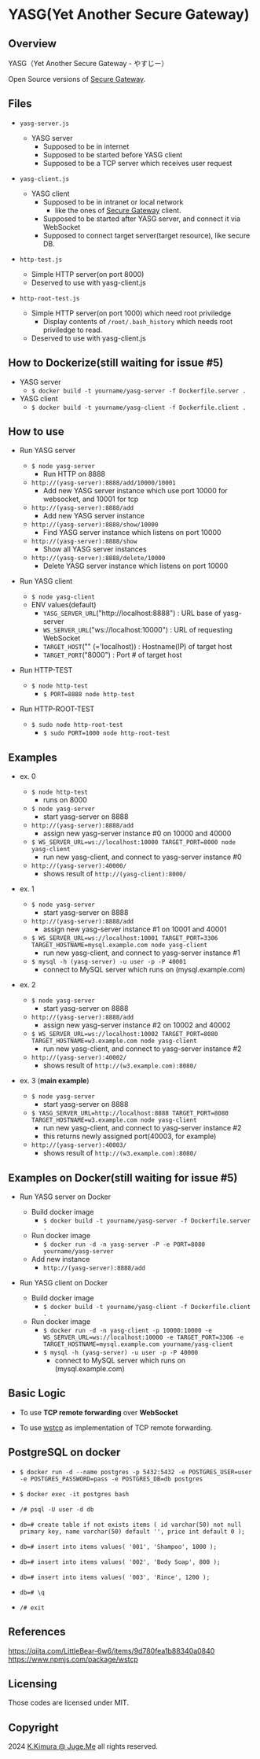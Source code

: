 # YASG(Yet Another Secure Gateway)

## Overview

YASG（Yet Another Secure Gateway - やすじー）

Open Source versions of [Secure Gateway](https://cloud.ibm.com/docs/SecureGateway?topic=SecureGateway-about-sg).


## Files

- `yasg-server.js`
  - YASG server
    - Supposed to be in internet
    - Supposed to be started before YASG client
    - Supposed to be a TCP server which receives user request

- `yasg-client.js`
  - YASG client
    - Supposed to be in intranet or local network
      - like the ones of [Secure Gateway](https://cloud.ibm.com/docs/SecureGateway?topic=SecureGateway-about-sg) client.
    - Supposed to be started after YASG server, and connect it via WebSocket
    - Supposed to connect target server(target resource), like secure DB.

- `http-test.js`
  - Simple HTTP server(on port 8000)
  - Deserved to use with yasg-client.js

- `http-root-test.js`
  - Simple HTTP server(on port 1000) which need root priviledge
    - Display contents of `/root/.bash_history` which needs root priviledge to read.
  - Deserved to use with yasg-client.js

  
## How to Dockerize(still waiting for issue #5)

- YASG server
  - `$ docker build -t yourname/yasg-server -f Dockerfile.server .`
- YASG client
  - `$ docker build -t yourname/yasg-client -f Dockerfile.client .`


## How to use

- Run YASG server
  - `$ node yasg-server`
    - Run HTTP on 8888
  - `http://(yasg-server):8888/add/10000/10001`
    - Add new YASG server instance which use port 10000 for websocket, and 10001 for tcp
  - `http://(yasg-server):8888/add`
    - Add new YASG server instance
  - `http://(yasg-server):8888/show/10000`
    - Find YASG server instance which listens on port 10000
  - `http://(yasg-server):8888/show`
    - Show all YASG server instances
  - `http://(yasg-server):8888/delete/10000`
    - Delete YASG server instance which listens on port 10000


- Run YASG client
  - `$ node yasg-client`
  - ENV values(default)
    - `YASG_SERVER_URL`("http://localhost:8888") : URL base of yasg-server 
    - `WS_SERVER_URL`("ws://localhost:10000") : URL of requesting WebSocket 
    - `TARGET_HOST`("" (='localhost)) :  Hostname(IP) of target host
    - `TARGET_PORT`("8000") :  Port # of target host

- Run HTTP-TEST
  - `$ node http-test`
    - `$ PORT=8888 node http-test`

- Run HTTP-ROOT-TEST
  - `$ sudo node http-root-test`
    - `$ sudo PORT=1000 node http-root-test`


## Examples

- ex. 0
  - `$ node http-test`
    - runs on 8000
  - `$ node yasg-server`
    - start yasg-server on 8888
  - `http://(yasg-server):8888/add`
    - assign new yasg-server instance #0 on 10000 and 40000
  - `$ WS_SERVER_URL=ws://localhost:10000 TARGET_PORT=8000 node yasg-client`
    - run new yasg-client, and connect to yasg-server instance #0 
  - `http://(yasg-server):40000/`
    - shows result of `http://(yasg-client):8000/`

- ex. 1
  - `$ node yasg-server`
    - start yasg-server on 8888
  - `http://(yasg-server):8888/add`
    - assign new yasg-server instance #1 on 10001 and 40001
  - `$ WS_SERVER_URL=ws://localhost:10001 TARGET_PORT=3306 TARGET_HOSTNAME=mysql.example.com node yasg-client`
    - run new yasg-client, and connect to yasg-server instance #1 
  - `$ mysql -h (yasg-server) -u user -p -P 40001`
    - connect to MySQL server which runs on (mysql.example.com)

- ex. 2
  - `$ node yasg-server`
    - start yasg-server on 8888
  - `http://(yasg-server):8888/add`
    - assign new yasg-server instance #2 on 10002 and 40002
  - `$ WS_SERVER_URL=ws://localhost:10002 TARGET_PORT=8080 TARGET_HOSTNAME=w3.example.com node yasg-client`
    - run new yasg-client, and connect to yasg-server instance #2 
  - `http://(yasg-server):40002/`
    - shows result of `http://(w3.example.com):8080/`

- ex. 3 (**main example**)
  - `$ node yasg-server`
    - start yasg-server on 8888
  - `$ YASG_SERVER_URL=http://localhost:8888 TARGET_PORT=8080 TARGET_HOSTNAME=w3.example.com node yasg-client`
    - run new yasg-client, and connect to yasg-server instance #2 
    - this returns newly assigned port(40003, for example)
  - `http://(yasg-server):40003/`
    - shows result of `http://(w3.example.com):8080/`


## Examples on Docker(still waiting for issue #5)

- Run YASG server on Docker
  - Build docker image
    - `$ docker build -t yourname/yasg-server -f Dockerfile.server .`
  - Run docker image
    - `$ docker run -d -n yasg-server -P -e PORT=8080 yourname/yasg-server`
  - Add new instance
    - `http://(yasg-server):8888/add`

- Run YASG client on Docker
  - Build docker image
    - `$ docker build -t yourname/yasg-client -f Dockerfile.client .`
  - Run docker image
    - `$ docker run -d -n yasg-client -p 10000:10000 -e WS_SERVER_URL=ws://localhost:10000 -e TARGET_PORT=3306 -e TARGET_HOSTNAME=mysql.example.com yourname/yasg-client`
    - `$ mysql -h (yasg-server) -u user -p -P 40000`
      - connect to MySQL server which runs on (mysql.example.com)


## Basic Logic

- To use **TCP remote forwarding** over **WebSocket**

- To use [wstcp](https://www.npmjs.com/package/wstcp) as implementation of TCP remote forwarding.


## PostgreSQL on docker

- `$ docker run -d --name postgres -p 5432:5432 -e POSTGRES_USER=user -e POSTGRES_PASSWORD=pass -e POSTGRES_DB=db postgres`

- `$ docker exec -it postgres bash`

- `/# psql -U user -d db`

- `db=# create table if not exists items ( id varchar(50) not null primary key, name varchar(50) default '', price int default 0 );`

- `db=# insert into items values( '001', 'Shampoo', 1000 );`

- `db=# insert into items values( '002', 'Body Soap', 800 );`

- `db=# insert into items values( '003', 'Rince', 1200 );`

- `db=# \q`

- `/# exit`


## References

https://qiita.com/LittleBear-6w6/items/9d780fea1b88340a0840
https://www.npmjs.com/package/wstcp


## Licensing

Those codes are licensed under MIT.


## Copyright

2024 [K.Kimura @ Juge.Me](https://github.com/dotnsf) all rights reserved.
